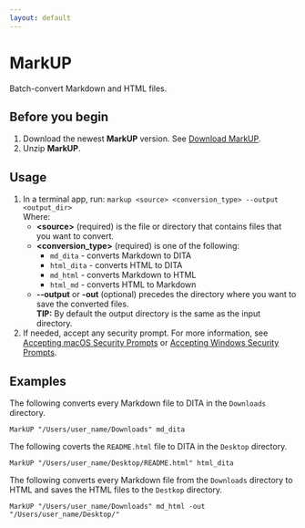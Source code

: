 ```yaml
---
layout: default
---
```

# MarkUP

Batch-convert Markdown and HTML files.

## Before you begin
1. Download the newest **MarkUP** version. See [Download MarkUP](https://github.com/rafalkaron/MarkUP/releases/latest).
2. Unzip **MarkUP**.

## Usage
1. In a terminal app, run: `markup <source> <conversion_type> --output <output_dir>`  
    Where:
    * **&lt;source&gt;** (required) is the file or directory that contains files that you want to convert.
    * **&lt;conversion_type&gt;** (required) is one of the following:
        * `md_dita` - converts Markdown to DITA
        * `html_dita` - converts HTML to DITA
        * `md_html` - converts Markdown to HTML
        * `html_md` - converts HTML to Markdown
    * **--output** or **-out** (optional) precedes the directory where you want to save the converted files.  
    **TIP:** By default the output directory is the same as the input directory.
2. If needed, accept any security prompt. For more information, see [Accepting macOS Security Prompts](https://github.com/rafalkaron/MarkUP/wiki/Accepting-macOS-Security-Prompts) or [Accepting Windows Security Prompts](https://github.com/rafalkaron/MarkUP/wiki/Accepting-Windows-Security-Prompts).

## Examples

The following converts every Markdown file to DITA in the `Downloads` directory.
```
MarkUP "/Users/user_name/Downloads" md_dita
```
The following coverts the `README.html` file to DITA in the `Desktop` directory.
```
MarkUP "/Users/user_name/Desktop/README.html" html_dita
```
The following converts every Markdown file from the `Downloads` directory to HTML and saves the HTML files to the `Destkop` directory.
```
MarkUP "/Users/user_name/Downloads" md_html -out "/Users/user_name/Desktop/"
```
